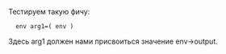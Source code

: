 Тестируем такую фичу:
```
  env arg1=( env )
```
Здесь arg1 должен нами присвоиться значение env->output.
